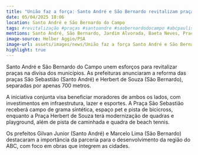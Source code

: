 ```yaml
---
title: "União faz a força: Santo André e São Bernardo revitalizam praças e beneficiam moradores de ambas as cidades"
date: 05/04/2025 18:06
location: Santo André e São Bernardo do Campo
tags: #revitalização #praças #santoandre #saobernardodocampo #abcpaulista #infraestrutura #lazer #esportes #parceria #prefeituras #abc360noticias
mentions: Santo André, São Bernardo, Jardim Alvorada, Baeta Neves, Praça São Sebastião, Praça Herbert de Souza (Betinho), Gilvan Junior, Marcelo Lima, Silvana Medeiros, Jessica Cormick, Luiz Sacilotto, José Antônio Ferreira, Fabrinque.
image-source: Helber Aggio/PSA
image-url: assets/images/news/União faz a força Santo André e São Bernardo revitalizam praças e beneficiam moradores de ambas as cidades.jpg
highlight: true
---
```


Santo André e São Bernardo do Campo unem esforços para revitalizar praças na divisa dos municípios. As prefeituras anunciaram a reforma das praças São Sebastião (Santo André) e Herbert de Souza (São Bernardo), separadas por apenas 700 metros.

A iniciativa conjunta visa beneficiar moradores de ambos os lados, com investimentos em infraestrutura, lazer e esportes. A Praça São Sebastião receberá campo de grama sintética, espaço pet e pista de bicicross, enquanto a Praça Herbert de Souza terá modernização de quadras e playground, além de pista de caminhada e quadra de beach tennis.

Os prefeitos Gilvan Junior (Santo André) e Marcelo Lima (São Bernardo) destacaram a importância da parceria para o desenvolvimento da região do ABC, com foco em obras que integrem as cidades.

